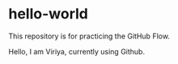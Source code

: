 # hello-world
This repository is for practicing the GitHub Flow.

Hello, I am Viriya, currently using Github. 
